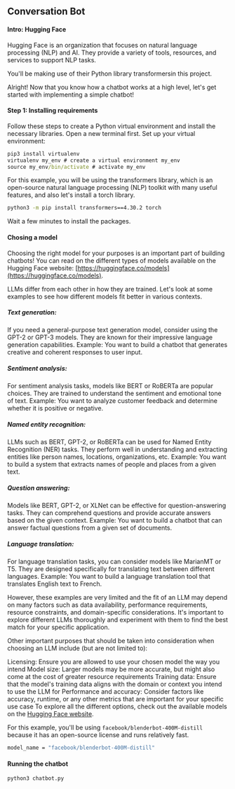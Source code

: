 ## Conversation Bot

#### Intro: Hugging Face
Hugging Face is an organization that focuses on natural language processing (NLP) and AI. They provide a variety of tools, resources, and services to support NLP tasks.

You'll be making use of their Python library transformersin this project.

Alright! Now that you know how a chatbot works at a high level, let's get started with implementing a simple chatbot!

#### Step 1: Installing requirements
Follow these steps to create a Python virtual environment and install the necessary libraries. Open a new terminal first.
Set up your virtual environment:
```cmd
pip3 install virtualenv 
virtualenv my_env # create a virtual environment my_env
source my_env/bin/activate # activate my_env
```

For this example, you will be using the transformers library, which is an open-source natural language processing (NLP) toolkit with many useful features, and also let's install a torch library.

```cmd
python3 -m pip install transformers==4.30.2 torch
```

Wait a few minutes to install the packages.

#### Chosing a model
Choosing the right model for your purposes is an important part of building chatbots! You can read on the different types of models available on the Hugging Face website: [https://huggingface.co/models](https://huggingface.co/models).

LLMs differ from each other in how they are trained. Let's look at some examples to see how different models fit better in various contexts.

##### Text generation:
If you need a general-purpose text generation model, consider using the GPT-2 or GPT-3 models. They are known for their impressive language generation capabilities.
Example: You want to build a chatbot that generates creative and coherent responses to user input.

##### Sentiment analysis:
For sentiment analysis tasks, models like BERT or RoBERTa are popular choices. They are trained to understand the sentiment and emotional tone of text.
Example: You want to analyze customer feedback and determine whether it is positive or negative.

##### Named entity recognition:
LLMs such as BERT, GPT-2, or RoBERTa can be used for Named Entity Recognition (NER) tasks. They perform well in understanding and extracting entities like person names, locations, organizations, etc.
Example: You want to build a system that extracts names of people and places from a given text.

##### Question answering:
Models like BERT, GPT-2, or XLNet can be effective for question-answering tasks. They can comprehend questions and provide accurate answers based on the given context.
Example: You want to build a chatbot that can answer factual questions from a given set of documents.

##### Language translation:
For language translation tasks, you can consider models like MarianMT or T5. They are designed specifically for translating text between different languages.
Example: You want to build a language translation tool that translates English text to French.

However, these examples are very limited and the fit of an LLM may depend on many factors such as data availability, performance requirements, resource constraints, and domain-specific considerations. It's important to explore different LLMs thoroughly and experiment with them to find the best match for your specific application.

Other important purposes that should be taken into consideration when choosing an LLM include (but are not limited to):

Licensing: Ensure you are allowed to use your chosen model the way you intend
Model size: Larger models may be more accurate, but might also come at the cost of greater resource requirements
Training data: Ensure that the model's training data aligns with the domain or context you intend to use the LLM for
Performance and accuracy: Consider factors like accuracy, runtime, or any other metrics that are important for your specific use case
To explore all the different options, check out the available models on the [Hugging Face website](https://huggingface.co/models?utm_medium=Exinfluencer&utm_source=Exinfluencer&utm_content=000026UJ&utm_term=10006555&utm_id=NA-SkillsNetwork-Channel-SkillsNetworkGuidedProjectsIBMSkillsNetworkGPXX04ESEN3232-2023-01-01).

For this example, you'll be using ```facebook/blenderbot-400M-distill``` because it has an open-source license and runs relatively fast.

```cmd
model_name = "facebook/blenderbot-400M-distill"
```

#### Running the chatbot
```cmd
python3 chatbot.py
```